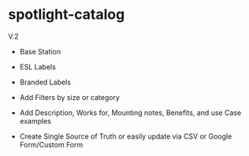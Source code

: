 # spotlight-catalog
V.2
- Base Station
- ESL Labels
- Branded Labels
- Add Filters by size or category
- Add Description, Works for, Mounting notes, Benefits, and use Case examples

- Create Single Source of Truth or easily update via CSV or Google Form/Custom Form